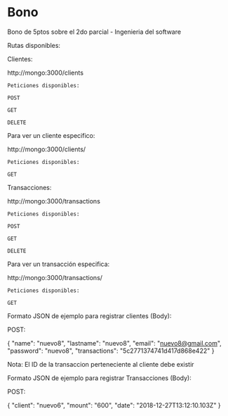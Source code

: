 # Bono
Bono de 5ptos sobre el 2do parcial - Ingenieria del software

Rutas disponibles: 

Clientes:

http://mongo:3000/clients

    Peticiones disponibles:

    POST 

    GET

    DELETE

Para ver un cliente especifico:

http://mongo:3000/clients/<Id del cliente> 

    Peticiones disponibles:

    GET

Transacciones:

http://mongo:3000/transactions

    Peticiones disponibles:

    POST 

    GET

    DELETE

Para ver un transacción especifica:

http://mongo:3000/transactions/<Id de la transacion>

    Peticiones disponibles:

    GET


Formato JSON de ejemplo para registrar clientes (Body):

POST:

{
	"name": "nuevo8",
	"lastname": "nuevo8",
	"email": "nuevo8@gmail.com",
	"password": "nuevo8",
	"transactions": "5c2771374741d417d868e422"
}

Nota: El ID de la transaccion perteneciente al cliente debe existir

Formato JSON de ejemplo para registrar Transacciones (Body):

POST:

{
    "client": "nuevo6",
    "mount": "600",
    "date": "2018-12-27T13:12:10.103Z"
}